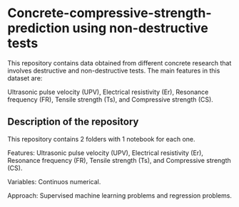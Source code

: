 # Concrete-compressive-strength-prediction using non-destructive tests

This repository contains data obtained from different concrete research that involves destructive and non-destructive tests. The main features in this dataset are:

Ultrasonic pulse velocity (UPV), Electrical resistivity (Er), Resonance frequency (FR), Tensile strength (Ts), and Compressive strength (CS).

## Description of the repository

This repository contains 2 folders with 1 notebook for each one.

Features: Ultrasonic pulse velocity (UPV), Electrical resistivity (Er), Resonance frequency (FR), Tensile strength (Ts), and Compressive strength (CS).

Variables: Continuos numerical.

Approach: Supervised machine learning problems and regression problems.

